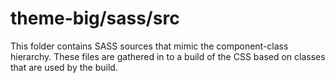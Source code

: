 # theme-big/sass/src

This folder contains SASS sources that mimic the component-class hierarchy. These files
are gathered in to a build of the CSS based on classes that are used by the build.
